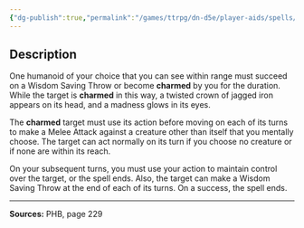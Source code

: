 ```yaml
---
{"dg-publish":true,"permalink":"/games/ttrpg/dn-d5e/player-aids/spells/level-2/crown-of-madness/","tags":["TTRPG/DND/5e","verbal","somatic","concentration"]}
---
```



## Description
One humanoid of your choice that you can see within range must succeed on a Wisdom Saving Throw or become **charmed** by you for the duration.
While the target is **charmed** in this way, a twisted crown of jagged iron appears on its head, and a madness glows in its eyes.

The **charmed** target must use its action before moving on each of its turns to make a Melee Attack against a creature other than itself that you mentally choose.
The target can act normally on its turn if you choose no creature or if none are within its reach.

On your subsequent turns, you must use your action to maintain control over the target, or the spell ends.
Also, the target can make a Wisdom Saving Throw at the end of each of its turns.
On a success, the spell ends.

---

**Sources:** PHB, page 229

